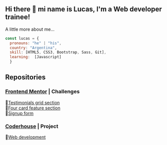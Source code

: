 ## Hi there 👋 mi name is Lucas, I'm a Web developer trainee!

A little more about me...

```javascript
const lucas = {
  pronouns: "he" | "his",
  country: "Argentina",
  skill: [HTML5, CSS3, Bootstrap, Sass, Git],
  learning:  [Javascript]
  }
```

## Repositories

### [Frontend Mentor](https://frontendmentor.io/)  | Challenges

:pushpin:[Testimonials grid section](https://testimonials-grid-section-tree.vercel.app/)
<br>
:pushpin:[Four card feature section](https://four-card-feature-section-tree.vercel.app/)
<br>
:pushpin:[Signup form](https://signup-form-tree.vercel.app/)


### [Coderhouse](https://www.coderhouse.com/) |  Project

:pushpin:[Web development](https://nova-three.vercel.app/)

<!--
**stradalucas/stradalucas** is a ✨ _special_ ✨ repository because its `README.md` (this file) appears on your GitHub profile.

source:

- https://gist.github.com/rxaviers/7360908
- https://docs.github.com/en/github/writing-on-github/basic-writing-and-formatting-syntax#links

### [<img src="zc.svg" height="27">](https://frontendmentor.io/)

Here are some ideas to get you started:

- 🔭 I’m currently working on ...
- 🌱 I’m currently learning ...
- 👯 I’m looking to collaborate on ...
- 🤔 I’m looking for help with ...
- 💬 Ask me about ...
- 📫 How to reach me: ...
- 😄 Pronouns: ...
- ⚡ Fun fact: ...
-->
